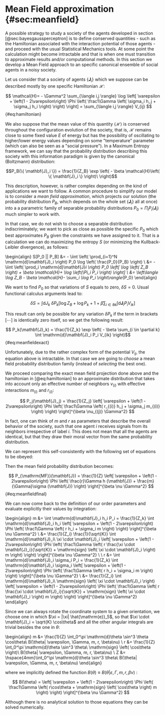 
# Mean Field approximation {#sec:meanfield}


A possible strategy to study a society of the agents developed in section [@sec:bayesgaussperceptron] is to define conserved quantities - such as the Hamiltonian associated with the interaction potential of those agents - and proceed with the usual Statistical Mechanics tools. At some point the calculation might become intractable and that is when one must transition to approximate results and/or computational methods. In this section we develop a Mean Field approach to an specific canonical ensemble of social agents in a noisy society.

Let us consider that a society of agents $\{ \mathbf{J}_i \}$ which we suppose can be described mostly by one specific Hamiltonian $\mathcal{H}$:

$$  \mathcal{H}=  - \Gamma^2 \sum_{\langle i,j \rangle} \log \left[ \varepsilon + \left(1 - 2\varepsilon\right) \Phi \left( \frac1\Gamma \left( \sigma_i h_j + \sigma_j h_i \right) \right) \right] = \sum_{\langle i,j \rangle} V_{ij} $$ {#eq:hamiltonian}

We also suppose that the mean value of this quantity $\left\langle \mathcal{H} \right\rangle$ is conserved throughout the configuration evolution of the society, that is, $\mathcal{H}$ remains close to some fixed value $E$ of energy but has the possibility of oscillating to higher/lower energy values depending on some "temperature" parameter (which can also be seen as a "social pressure"). In a Maximum Entropy framework, we can say that the probability distribution describing this society with this information paradigm is given by the canonical (Boltzmann) distribution:

$$P_B(\{ \mathbf{J}_i \}) = \frac{1}{Z_B} \exp \left( - \beta \mathcal{H}\left( \{ \mathbf{J}_i \} \right)\ \right)$$

This description, however, is rather complex depending on the kind of applications we want to follow. A common procedure to simplify our model is to consider a *mean field approximation*, which projects our solution (the probability distribution $P_B$, which depends on the whole set $\{\mathbf{J}_i\}$ all at once) into a a parametric family of separable probability distributions $P_0 = \Pi_i P_i(\mathbf{J}_i)$ much simpler to work with.

In that case, we do not wish to choose a separable distribution indiscriminately; we want to pick as close as possible the specific $P_0$ which best approximates $P_B$ given the constraints we have assigned to it. That is a calculation we can do maximizing the entropy $S$ (or minimizing the Kullback-Leibler divergence), as follows:

\begin{align}
      S[P_0 || P_B] &= - \iint \left( \prod_{i=1}^N \mathrm{d}\mathbf{J}_i \right) P_0 \log \left( \frac{P_0}{P_B} \right) \\
      &= - \iint \left( \prod_i \mathrm{d}\mathbf{J}_i \right) P_0 \left[ \log \left( Z_B \right) + \beta \mathcal{H}+ \log \left(\Pi_i P_i \right) \right] \\
     &= \left\langle \log Z_B  - \beta \mathcal{H}- \sum_i \log P_i \right\rangle_{P_0}
\end{align}

We want to find $P_0$ so that variations of $S$ equals to zero, $\delta S = 0$. Usual functional calculus arguments lead to:

$$ \delta S = \int \mathrm{d} J_k\ \delta P_k \left[ \log Z_B + \log P_k + 1 + \beta \sum_{i \in \partial k} \int \mathrm{d}\mathbf{J}_i P_i V_{ik} \right] $$

This result can only be possible for any variation $\delta P_k$ if the term in brackets $\left[ \cdots \right]$ is identically zero itself, so we get the following result:

$$ P_k(\mathbf{J}_k) = \frac{1}{Z_k} \exp \left( - \beta \sum_{i \in \partial k} \int \mathrm{d}\mathbf{J}_i P_i V_{ik} \right)$$ {#eq:meanfieldexact}

Unfortunately, due to the rather complex form of the potential $V_{ij}$, the equation above is intractable. In that case we are going to *choose* a mean field probability distribution family (instead of *selecting* the best one).

We proceed comparing the exact mean field projection done above and the hamiltonian in [@eq:hamiltonian] to an approximate distribution that takes into account only an effective number of neighbors $\nu_{(i)}$ with effective interactions $m_{(i)}$ and $r_{(i)}$:

$$ P_j(\mathbf{J}_j) = \frac{1}{Z_j} \left[ \varepsilon + \left(1 - 2\varepsilon\right) \Phi \left( \frac1\Gamma \left( r_{(i)} h_j + \sigma_j m_{(i)} \right) \right) \right]^{\beta \nu_{(j)} \Gamma^2} $$

In fact, one can think of $m$ and $r$ as parameters that describe the overall behavior of the society, such that one agent $i$ receives signals from its neighbors irrespective of label $i$. This does not mean that all the agents are identical, but that they draw their moral vector from the same probability distribution.

We can represent this self-consistently with the following set of equations to be obeyed:

<!-- $$ m = \int \mathrm{d}\mathbf{J}\ h(\mathbf{J}) P_\mathrm{MF}(\mathbf{J}) $$ -->

<!-- $$ r = \int \mathrm{d}\mathbf{J}\ \sigma(\mathbf{J}) P_\mathrm{MF}(\mathbf{J}) $$ -->

Then the mean field probability distribution becomes:

$$ P_{\mathrm{MF}}(\mathbf{J}) = \frac{1}{Z} \left[ \varepsilon + \left(1 - 2\varepsilon\right) \Phi \left( \frac{r}\Gamma h (\mathbf{J}) + \frac{m}{\Gamma}\sigma (\mathbf{J}) \right) \right]^{\beta \nu \Gamma^2} $$ {#eq:meanfieldfinal}

We can now come back to the definition of our order parameters and evaluate explicitly their values by integration:

\begin{align}
     m &= \int \mathrm{d}\mathbf{J}_i h_i P_i = \frac{1}{Z_k} \int \mathrm{d}\mathbf{J}_i h_i \left[ \varepsilon + \left(1 - 2\varepsilon\right)  \Phi \left( \frac1\Gamma \left( r h_i + \sigma_i m \right) \right) \right]^{\beta \nu \Gamma^2} \\
    &= \frac{1}{Z_i} \frac{1}{\sqrt{K}} \int \mathrm{d}\mathbf{J}_i\ \xi \cdot \mathbf{J}_i \left[ \varepsilon + \left(1 - 2\varepsilon\right)  \Phi \left( \frac1\Gamma \left( r \frac{\xi \cdot \mathbf{J}_i}{\sqrt{K}} + \mathrm{sign} \left( \xi \cdot \mathbf{J}_i \right)  m \right) \right) \right]^{\beta \nu \Gamma^2} \\ \\
     r &= \int \mathrm{d}\mathbf{J}_i \sigma_i P_i = \frac{1}{Z_k} \int \mathrm{d}\mathbf{J}_i \sigma_i \left[ \varepsilon + \left(1 - 2\varepsilon\right)  \Phi \left( \frac1\Gamma \left( r h_i + \sigma_i m \right) \right) \right]^{\beta \nu \Gamma^2} \\
    &= \frac{1}{Z_i} \int \mathrm{d}\mathbf{J}_i\ \mathrm{sign} \left( \xi \cdot \mathbf{J}_i \right) \left[ \varepsilon + \left(1 - 2\varepsilon\right)  \Phi \left( \frac1\Gamma \left( r \frac{\xi \cdot \mathbf{J}_i}{\sqrt{K}} + \mathrm{sign} \left( \xi \cdot \mathbf{J}_i \right)  m \right) \right) \right]^{\beta \nu \Gamma^2}
\end{align}

Since we can always rotate the coordinate system to a given orientation, we choose one in which $\xi = |\xi| \hat{\mathrm{e}}_5$, so that $\xi \cdot \mathbf{J}_i = \sqrt{K} \cos\theta$ and all the other angular integrals are trivial besides the one in $\theta$:

\begin{align}
    m &= \frac{1}{Z} \int_0^\pi \mathrm{d}\theta \sin^3 \theta \cos\theta\ B(\theta| \varepsilon, \Gamma, m, r, \beta\nu)  \\
    r &= \frac{1}{Z} \int_0^\pi \mathrm{d}\theta \sin^3 \theta\ \mathrm{sign} \left( \cos\theta \right)\ B(\theta| \varepsilon, \Gamma, m, r, \beta\nu) \\
    Z &= \hspace{4mm}\int_0^\pi \mathrm{d}\theta \sin^3 \theta\ B(\theta| \varepsilon, \Gamma, m, r, \beta\nu)
\end{align}

where we implicitly defined the function $B(\theta) \equiv B(\theta| \varepsilon, \Gamma, m, r, \beta\nu)$ :

$$ B(\theta) = \left[ \varepsilon + \left(1 - 2\varepsilon\right)  \Phi \left( \frac1\Gamma \left( r\cos\theta + \mathrm{sign} \left( \cos\theta \right)  m \right) \right) \right]^{\beta \nu \Gamma^2} $$

Although there is no analytical solution to those equations they can be solved numerically.
